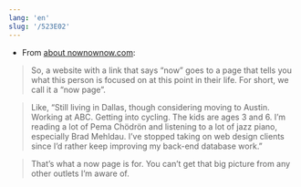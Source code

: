 ```yaml
---
lang: 'en'
slug: '/523E02'
---
```


- From [about nownownow.com](https://nownownow.com/about):

> So, a website with a link that says “now” goes to a page that tells you what this person is focused on at this point in their life. For short, we call it a “now page”.

> Like, “Still living in Dallas, though considering moving to Austin. Working at ABC. Getting into cycling. The kids are ages 3 and 6. I’m reading a lot of Pema Chödrön and listening to a lot of jazz piano, especially Brad Mehldau. I’ve stopped taking on web design clients since I’d rather keep improving my back-end database work.”

> That’s what a now page is for. You can’t get that big picture from any other outlets I’m aware of.
